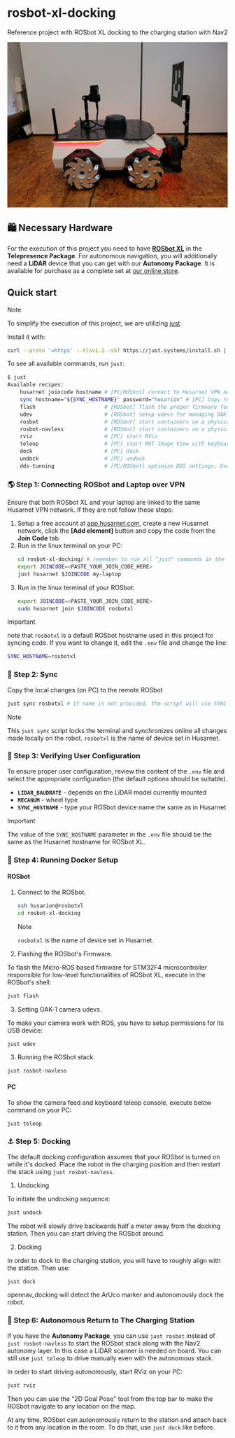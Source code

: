 # rosbot-xl-docking

Reference project with ROSbot XL docking to the charging station with Nav2

![Docked ROSbot](.docs/docked-rosbot.jpg)

## 🛍️ Necessary Hardware

For the execution of this project you need to have **[ROSbot XL](https://husarion.com/manuals/rosbot-xl/)** in the **Telepresence Package**.
For autonomous navigation, you will additionally need a **LiDAR** device that you can get with our **Autonomy Package**.
It is available for purchase as a complete set at [our online store](https://store.husarion.com/collections/robots/products/rosbot-xl).

## Quick start

> [!NOTE]
> To simplify the execution of this project, we are utilizing [just](https://github.com/casey/just).
>
> Install it with:
>
> ```bash
> curl --proto '=https' --tlsv1.2 -sSf https://just.systems/install.sh | sudo bash -s -- --to /usr/bin
> ```

To see all available commands, run `just`:

```bash
$ just
Available recipes:
    husarnet joincode hostname # [PC/ROSbot] connect to Husarnet VPN network
    sync hostname="${SYNC_HOSTNAME}" password="husarion" # [PC] Copy repo content to remote host with 'rsync' and watch for changes
    flash                      # [ROSbot] flash the proper firmware for STM32 microcontroller in ROSbot XL
    udev                       # [ROSbot] setup udevs for managing OAK-1 USB camera permissions
    rosbot                     # [ROSbot] start containers on a physical ROSbot XL
    rosbot-navless             # [ROSbot] start containers on a physical ROSbot XL (without Nav2)
    rviz                       # [PC] start RViz
    teleop                     # [PC] start RQT Image View with keyboard teleop and joy2twist
    dock                       # [PC] dock
    undock                     # [PC] undock
    dds-tunning                # [PC/ROSbot] optimize DDS settings; Use if you experience stability issues.
```

### 🌎 Step 1: Connecting ROSbot and Laptop over VPN

Ensure that both ROSbot XL and your laptop are linked to the same Husarnet VPN network. If they are not follow these steps:

1. Setup a free account at [app.husarnet.com](https://app.husarnet.com/), create a new Husarnet network, click the **[Add element]** button and copy the code from the **Join Code** tab.
2. Run in the linux terminal on your PC:
   ```bash
   cd rosbot-xl-docking/ # remember to run all "just" commands in the repo root folder
   export JOINCODE=<PASTE_YOUR_JOIN_CODE_HERE>
   just husarnet $JOINCODE my-laptop
   ```
3. Run in the linux terminal of your ROSbot:
   ```bash
   export JOINCODE=<PASTE_YOUR_JOIN_CODE_HERE>
   sudo husarnet join $JOINCODE rosbotxl
   ```
> [!IMPORTANT]
> note that `rosbotxl` is a default ROSbot hostname used in this project for syncing code. If you want to change it, edit the `.env` file and change the line:
> ```bash
> SYNC_HOSTNAME=rosbotxl
> ```

### 📡 Step 2: Sync

Copy the local changes (on PC) to the remote ROSbot

```bash
just sync rosbotxl # If name is not provided, the script will use SYNC_HOSTNAME from previous step.
```

> [!NOTE]
> This `just sync` script locks the terminal and synchronizes online all changes made locally on the robot. `rosbotxl` is the name of device set in Husarnet.

### 🔧 Step 3: Verifying User Configuration

To ensure proper user configuration, review the content of the `.env` file and select the appropriate configuration (the default options should be suitable).

- **`LIDAR_BAUDRATE`** - depends on the LiDAR model currently mounted
- **`MECANUM`** - wheel type
- **`SYNC_HOSTNAME`** - type your ROSbot device name the same as in Husarnet

> [!IMPORTANT]
> The value of the `SYNC_HOSTNAME` parameter in the `.env` file should be the same as the Husarnet hostname for ROSbot XL.

### 🤖 Step 4: Running Docker Setup

#### ROSbot

1. Connect to the ROSbot.

   ```bash
   ssh husarion@rosbotxl
   cd rosbot-xl-docking
   ```

   > [!NOTE]
   > `rosbotxl` is the name of device set in Husarnet.

2. Flashing the ROSbot's Firmware.

To flash the Micro-ROS based firmware for STM32F4 microcontroller responsible for low-level functionalities of ROSbot XL, execute in the ROSbot's shell:

```bash
just flash
```

3. Setting OAK-1 camera udevs.

To make your camera work with ROS, you have to setup permissions for its USB device:

```bash
just udev
```

3. Running the ROSbot stack.

```bash
just rosbot-navless
```

#### PC

To show the camera feed and keyboard teleop console, execute below command on your PC:

```bash
just teleop
```

### ⚓ Step 5: Docking

The default docking configuration assumes that your ROSbot is turned on while it's docked.
Place the robot in the charging position and then restart the stack using `just rosbot-navless`.

1. Undocking

To initiate the undocking sequence:
```bash
just undock
```

The robot will slowly drive backwards half a meter away from the docking station.
Then you can start driving the ROSbot around.

2. Docking

In order to dock to the charging station, you will have to roughly align with the station. Then use:
```bash
just dock
```
opennav_docking will detect the ArUco marker and autonomously dock the robot.

### 🚗 Step 6: Autonomous Return to The Charging Station

If you have the **Autonomy Package**, you can use `just rosbot` instead of `just rosbot-navless` to start the ROSbot stack along with the Nav2 autonomy layer.
In this case a LiDAR scanner is needed on board.
You can still use `just teleop` to drive manually even with the autonomous stack.

In order to start driving autonomously, start RViz on your PC:
```bash
just rviz
```
Then you can use the "2D Goal Pose" tool from the top bar to make the ROSbot navigate to any location on the map.

At any time, ROSbot can autonomously return to the station and attach back to it from any location in the room.
To do that, use `just dock` like before.
